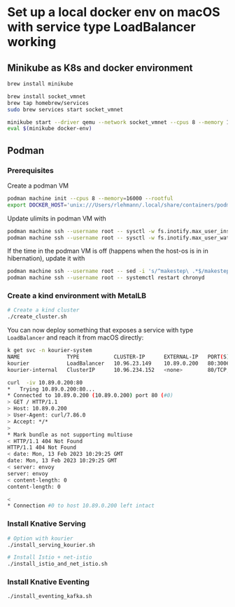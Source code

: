 # Set up a local docker env on macOS with service type LoadBalancer working

## Minikube as K8s and docker environment

```bash
brew install minikube

brew install socket_vmnet
brew tap homebrew/services
sudo brew services start socket_vmnet

minikube start --driver qemu --network socket_vmnet --cpus 8 --memory 16g
eval $(minikube docker-env)
```

## Podman

### Prerequisites

Create a podman VM

```bash
podman machine init --cpus 8 --memory=16000 --rootful
export DOCKER_HOST='unix:///Users/rlehmann/.local/share/containers/podman/machine/podman-machine-default/podman.sock'
```

Update ulimits in podman VM with

```bash
podman machine ssh --username root -- sysctl -w fs.inotify.max_user_instances=100000
podman machine ssh --username root -- sysctl -w fs.inotify.max_user_watches=100000
```

If the time in the podman VM is off (happens when the host-os is in in hibernation), update it with
```bash
podman machine ssh --username root -- sed -i 's/^makestep\ .*$/makestep\ 1\ -1/' /etc/chrony.conf
podman machine ssh --username root -- systemctl restart chronyd
```

### Create a kind environment with MetalLB

```bash
# Create a kind cluster
./create_cluster.sh
```

You can now deploy something that exposes a service with type `LoadBalancer` and reach it from macOS directly:

```bash
k get svc -n kourier-system
NAME               TYPE           CLUSTER-IP      EXTERNAL-IP   PORT(S)                      AGE
kourier            LoadBalancer   10.96.23.149    10.89.0.200   80:30067/TCP,443:30550/TCP   25m
kourier-internal   ClusterIP      10.96.234.152   <none>        80/TCP,443/TCP               25m

curl  -iv 10.89.0.200:80
*   Trying 10.89.0.200:80...
* Connected to 10.89.0.200 (10.89.0.200) port 80 (#0)
> GET / HTTP/1.1
> Host: 10.89.0.200
> User-Agent: curl/7.86.0
> Accept: */*
>
* Mark bundle as not supporting multiuse
< HTTP/1.1 404 Not Found
HTTP/1.1 404 Not Found
< date: Mon, 13 Feb 2023 10:29:25 GMT
date: Mon, 13 Feb 2023 10:29:25 GMT
< server: envoy
server: envoy
< content-length: 0
content-length: 0

<
* Connection #0 to host 10.89.0.200 left intact
```

### Install Knative Serving
```bash
# Option with kourier
./install_serving_kourier.sh

# Install Istio + net-istio
./install_istio_and_net_istio.sh
```


### Install Knative Eventing
```bash
./install_eventing_kafka.sh
```


